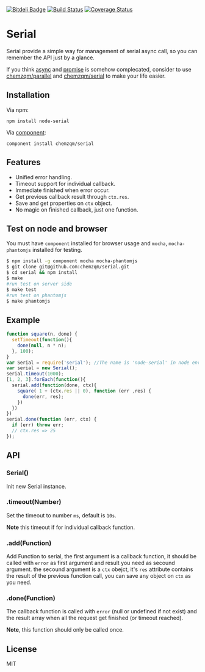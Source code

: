 [![Bitdeli Badge](https://d2weczhvl823v0.cloudfront.net/chemzqm/serial/trend.png)](https://bitdeli.com/free "Bitdeli Badge")
[![Build Status](https://secure.travis-ci.org/chemzqm/serial.png)](http://travis-ci.org/chemzqm/serial)
[![Coverage Status](https://coveralls.io/repos/chemzqm/serial/badge.png?branch=master)](https://coveralls.io/r/chemzqm/serial?branch=master)

# Serial

Serial provide a simple way for management of serial async call, so you can remember the API just by a glance.

If you think [async](https://github.com/caolan/async) and [promise](https://github.com/then/promise) is somehow complecated, consider to use [chemzqm/parallel](https://github.com/chemzqm/parallel) and [chemzqm/serial](https://github.com/chemzqm/serial) to make your life easier.

## Installation

Via npm:

    npm install node-serial

Via [component](https://github.com/component/component):

    component install chemzqm/serial

## Features

* Unified error handling.
* Timeout support for individual callback.
* Immediate finished when error occur.
* Get previous callback result through `ctx.res`.
* Save and get properties on `ctx` object.
* No magic on finished callback, just one function.

## Test on node and browser

You must have `component` installed for browser usage and `mocha`, `mocha-phantomjs` installed for testing.

``` bash
$ npm install -g component mocha mocha-phantomjs
$ git clone git@github.com:chemzqm/serial.git
$ cd serial && npm install
$ make
#run test on server side
$ make test
#run test on phantomjs
$ make phantomjs
```

## Example

``` js
function square(n, done) {
  setTimeout(function(){
    done(null, n * n);
  }, 100);
}
var Serial = require('serial'); //The name is 'node-serial' in node environment
var serial = new Serial();
serial.timeout(1000);
[1, 2, 3].forEach(function(){
  serial.add(function(done, ctx){
    square( 1 + (ctx.res || 0), function (err ,res) {
      done(err, res);
    })
  })
})
serial.done(function (err, ctx) {
  if (err) throw err;
  // ctx.res => 25
});
```

## API

### Serial()

Init new Serial instance.

### .timeout(Number)

Set the timeout to number `ms`, default is `10s`.

**Note** this timeout if for individual callback function.

### .add(Function)

Add Function to serial, the first argument is a callback function, it should be called with `error` as first argument and result you need as secound argument. the secound argument is a `ctx` obejct, it's `res` attribute contains the result of the previous function call, you can save any object on `ctx` as you need.

### .done(Function)

The callback function is called with `error` (null or undefined if not exist) and the result array when all the request get finished (or timeout reached).

**Note**, this function should only be called once.

## License

  MIT


